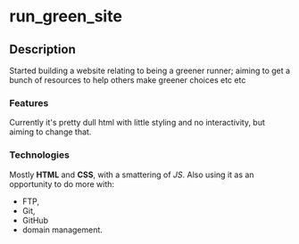 # run_green_site

## Description
Started building a website relating to being a greener runner; aiming to get a bunch of resources to help others make greener choices etc etc

### Features
Currently it's pretty dull html with little styling and no interactivity, but aiming to change that.

### Technologies
Mostly **HTML** and **CSS**, with a smattering of *JS*. Also using it as an opportunity to do more with: 
- FTP, 
- Git,
- GitHub
- domain management.
